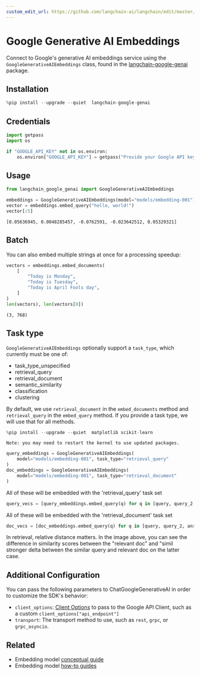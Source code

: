 ```yaml
---
custom_edit_url: https://github.com/langchain-ai/langchain/edit/master/docs/docs/integrations/text_embedding/google_generative_ai.ipynb
---
```

# Google Generative AI Embeddings

Connect to Google's generative AI embeddings service using the `GoogleGenerativeAIEmbeddings` class, found in the [langchain-google-genai](https://pypi.org/project/langchain-google-genai/) package.

## Installation


```python
%pip install --upgrade --quiet  langchain-google-genai
```

## Credentials


```python
import getpass
import os

if "GOOGLE_API_KEY" not in os.environ:
    os.environ["GOOGLE_API_KEY"] = getpass("Provide your Google API key here")
```

## Usage


```python
from langchain_google_genai import GoogleGenerativeAIEmbeddings

embeddings = GoogleGenerativeAIEmbeddings(model="models/embedding-001")
vector = embeddings.embed_query("hello, world!")
vector[:5]
```



```output
[0.05636945, 0.0048285457, -0.0762591, -0.023642512, 0.05329321]
```


## Batch

You can also embed multiple strings at once for a processing speedup:


```python
vectors = embeddings.embed_documents(
    [
        "Today is Monday",
        "Today is Tuesday",
        "Today is April Fools day",
    ]
)
len(vectors), len(vectors[0])
```



```output
(3, 768)
```


## Task type
`GoogleGenerativeAIEmbeddings` optionally support a `task_type`, which currently must be one of:

- task_type_unspecified
- retrieval_query
- retrieval_document
- semantic_similarity
- classification
- clustering

By default, we use `retrieval_document` in the `embed_documents` method and `retrieval_query` in the `embed_query` method. If you provide a task type, we will use that for all methods.


```python
%pip install --upgrade --quiet  matplotlib scikit-learn
```
```output
Note: you may need to restart the kernel to use updated packages.
```

```python
query_embeddings = GoogleGenerativeAIEmbeddings(
    model="models/embedding-001", task_type="retrieval_query"
)
doc_embeddings = GoogleGenerativeAIEmbeddings(
    model="models/embedding-001", task_type="retrieval_document"
)
```

All of these will be embedded with the 'retrieval_query' task set
```python
query_vecs = [query_embeddings.embed_query(q) for q in [query, query_2, answer_1]]
```
All of these will be embedded with the 'retrieval_document' task set
```python
doc_vecs = [doc_embeddings.embed_query(q) for q in [query, query_2, answer_1]]
```

In retrieval, relative distance matters. In the image above, you can see the difference in similarity scores between the "relevant doc" and "simil stronger delta between the similar query and relevant doc on the latter case.

## Additional Configuration

You can pass the following parameters to ChatGoogleGenerativeAI in order to customize the SDK's behavior:

- `client_options`: [Client Options](https://googleapis.dev/python/google-api-core/latest/client_options.html#module-google.api_core.client_options) to pass to the Google API Client, such as a custom `client_options["api_endpoint"]`
- `transport`: The transport method to use, such as `rest`, `grpc`, or `grpc_asyncio`.


## Related

- Embedding model [conceptual guide](/docs/concepts/#embedding-models)
- Embedding model [how-to guides](/docs/how_to/#embedding-models)
